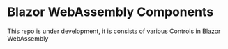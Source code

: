 # Blazor WebAssembly Components
This repo is under development, it is consists of various Controls in Blazor WebAssembly
